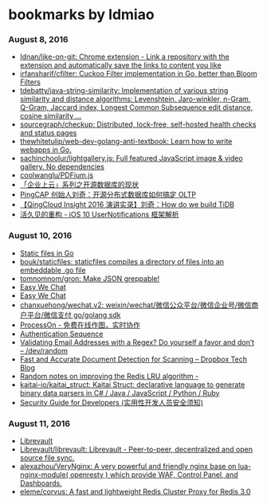 # bookmarks by ldmiao

### August 8, 2016
- [Idnan/like-on-git: Chrome extension - Link a repository with the extension and automatically save the links to content you like](https://github.com/Idnan/like-on-git) 
- [irfansharif/cfilter: Cuckoo Filter implementation in Go, better than Bloom Filters](https://github.com/irfansharif/cfilter) 
- [tdebatty/java-string-similarity: Implementation of various string similarity and distance algorithms: Levenshtein, Jaro-winkler, n-Gram, Q-Gram, Jaccard index, Longest Common Subsequence edit distance, cosine similarity ...](https://github.com/tdebatty/java-string-similarity) 
- [sourcegraph/checkup: Distributed, lock-free, self-hosted health checks and status pages](https://github.com/sourcegraph/checkup) 
- [thewhitetulip/web-dev-golang-anti-textbook: Learn how to write webapps in Go.](https://github.com/thewhitetulip/web-dev-golang-anti-textbook) 
- [sachinchoolur/lightgallery.js: Full featured JavaScript image & video gallery. No dependencies](https://github.com/sachinchoolur/lightgallery.js) 
- [coolwanglu/PDFium.js](https://github.com/coolwanglu/PDFium.js) 
- [「企业上云」系列之开源数据库的现状](http://www.52cs.org/?p=939) 
- [PingCAP 创始人刘奇：开源分布式数据库如何搞定 OLTP](http://mp.weixin.qq.com/s?src=3&timestamp=1470623483&ver=1&signature=o0e4dg0hdcZenP8-3txmx4FfTzB9mUvhm7pC-sHSFzREKj53KpKG7PKdu6htdJV2JqGiLxQpxpwXU4jyNDlDWW376EIMendi-rNilgUj-v4FnxH17uMMEPxvRXb*ZPjdD*fXW3yJ8NVMl707hD304pTK8Te8qk51g-A2lc76dWQ=) 
- [【QingCloud Insight 2016 演讲实录】刘奇：How do we build TiDB](http://mp.weixin.qq.com/s?timestamp=1470623543&src=3&ver=1&signature=*6WO3FBs*W0vyTA-G1iMZ-T1kSFmAd*l0YrgSQpUyaf7ANPZEWAyGlYTPRgXqWmr20k-d3iPHyeAT*WIv9YZsJLiSnhSB*TELXnH-V0xcvIcIffovbJLMed5BV1zTR-Ulpp8jqiz0IJf5oiRxOHk1C88dseIVSd3AkvLDOm2vlo=) 
- [活久见的重构 - iOS 10 UserNotifications 框架解析](https://onevcat.com/2016/08/notification/) 

### August 10, 2016
- [Static files in Go](http://bouk.co/blog/static-files/) 
- [bouk/staticfiles: staticfiles compiles a directory of files into an embeddable .go file](https://github.com/bouk/staticfiles) 
- [tomnomnom/gron: Make JSON greppable!](https://github.com/tomnomnom/gron) 
- [Easy We Chat](https://easywechat.org/en/) 
- [Easy We Chat](https://easywechat.org/) 
- [chanxuehong/wechat.v2: weixin/wechat/微信公众平台/微信企业号/微信商户平台/微信支付 go/golang sdk](https://github.com/chanxuehong/wechat.v2) 
- [ProcessOn - 免费在线作图，实时协作](https://www.processon.com/) 
- [Authentication Sequence](https://www.websequencediagrams.com/) 
- [Validating Email Addresses with a Regex? Do yourself a favor and don’t – /dev/random](http://blog.onyxbits.de/validating-email-addresses-with-a-regex-do-yourself-a-favor-and-dont-391/) 
- [Fast and Accurate Document Detection for Scanning – Dropbox Tech Blog](https://blogs.dropbox.com/tech/2016/08/fast-and-accurate-document-detection-for-scanning/amp/) 
- [Random notes on improving the Redis LRU algorithm - <antirez>](http://antirez.com/news/109?utm_source=redisweekly&utm_medium=email) 
- [kaitai-io/kaitai_struct: Kaitai Struct: declarative language to generate binary data parsers in C# / Java / JavaScript / Python / Ruby](https://github.com/kaitai-io/kaitai_struct) 
- [
Security Guide for Developers (实用性开发人员安全须知)](https://github.com/FallibleInc/security-guide-for-developers/blob/master/README-zh.md) 

### August 11, 2016
- [Librevault](https://librevault.com/) 
- [Librevault/librevault: Librevault - Peer-to-peer, decentralized and open source file sync.](https://github.com/Librevault/librevault) 
- [alexazhou/VeryNginx: A very powerful and friendly nginx base on lua-nginx-module( openresty ) which provide WAF, Control Panel, and Dashboards.](https://github.com/alexazhou/VeryNginx) 
- [eleme/corvus: A fast and lightweight Redis Cluster Proxy for Redis 3.0](https://github.com/eleme/corvus) 
